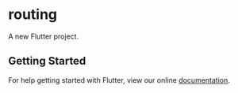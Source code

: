 # routing

A new Flutter project.

## Getting Started

For help getting started with Flutter, view our online
[documentation](https://flutter.io/).
